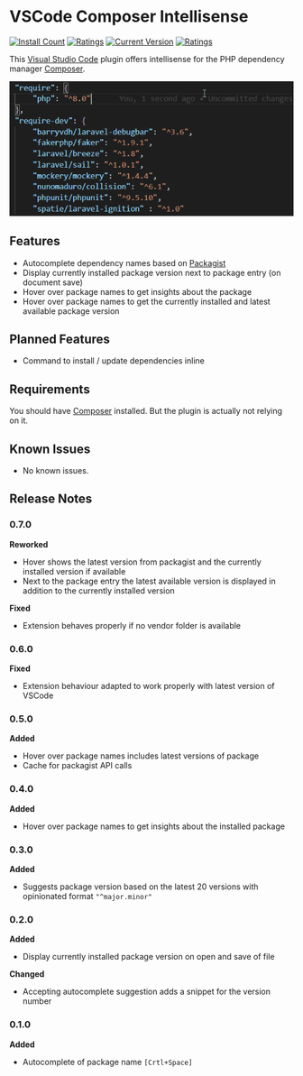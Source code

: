 # VSCode Composer Intellisense

[![Install Count](https://img.shields.io/visual-studio-marketplace/i/kainiklas.composer-intellisense)](https://marketplace.visualstudio.com/items?itemName=kainiklas.composer-intellisense)
[![Ratings](https://img.shields.io/visual-studio-marketplace/r/kainiklas.composer-intellisense)](https://marketplace.visualstudio.com/items?itemName=kainiklas.composer-intellisense)
[![Current Version](https://img.shields.io/visual-studio-marketplace/v/kainiklas.composer-intellisense)](https://marketplace.visualstudio.com/items?itemName=kainiklas.composer-intellisense)
[![Ratings](https://img.shields.io/visual-studio-marketplace/last-updated/kainiklas.composer-intellisense)](https://marketplace.visualstudio.com/items?itemName=kainiklas.composer-intellisense)

This [Visual Studio Code](https://code.visualstudio.com/) plugin offers intellisense for the PHP dependency manager [Composer](https://getcomposer.org/). 

![Autocomplete](images/autocomplete.gif)

## Features

- Autocomplete dependency names based on [Packagist](https://packagist.org/)
- Display currently installed package version next to package entry (on document save)
- Hover over package names to get insights about the package
- Hover over package names to get the currently installed and latest available package version

## Planned Features

- Command to install / update dependencies inline

## Requirements

You should have [Composer](https://getcomposer.org/) installed. But the plugin is actually not relying on it.

## Known Issues

- No known issues.

## Release Notes

### 0.7.0

**Reworked**

- Hover shows the latest version from packagist and the currently installed version if available
- Next to the package entry the latest available version is displayed in addition to the currently installed version

**Fixed**

- Extension behaves properly if no vendor folder is available

### 0.6.0

**Fixed**

- Extension behaviour adapted to work properly with latest version of VSCode

### 0.5.0

**Added**

- Hover over package names includes latest versions of package
- Cache for packagist API calls

### 0.4.0

**Added**

- Hover over package names to get insights about the installed package

### 0.3.0

**Added**

- Suggests package version based on the latest 20 versions with opinionated format `"^major.minor"`

### 0.2.0

**Added**

- Display currently installed package version on open and save of file

**Changed**
- Accepting autocomplete suggestion adds a snippet for the version number 

### 0.1.0

**Added**

- Autocomplete of package name `[Crtl+Space]`
